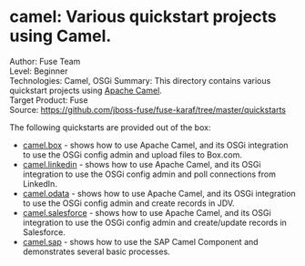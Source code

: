 <!--

     Copyright 2005-2017 Red Hat, Inc.

     Red Hat licenses this file to you under the Apache License, version
     2.0 (the "License"); you may not use this file except in compliance
     with the License.  You may obtain a copy of the License at

        http://www.apache.org/licenses/LICENSE-2.0

     Unless required by applicable law or agreed to in writing, software
     distributed under the License is distributed on an "AS IS" BASIS,
     WITHOUT WARRANTIES OR CONDITIONS OF ANY KIND, either express or
     implied.  See the License for the specific language governing
     permissions and limitations under the License.

-->
camel: Various quickstart projects using Camel.
======================================================
Author: Fuse Team  
Level: Beginner  
Technologies: Camel, OSGi 
Summary: This directory contains various quickstart projects using [Apache Camel](http://camel.apache.org).  
Target Product: Fuse  
Source: <https://github.com/jboss-fuse/fuse-karaf/tree/master/quickstarts>  

The following quickstarts are provided out of the box:

* [camel.box](camel-box) -  shows how to use Apache Camel, and its OSGi integration to use the OSGi config admin and upload files to Box.com.
* [camel.linkedin](camel-linkedin) - shows how to use Apache Camel, and its OSGi integration to use the OSGi config admin and poll connections from LinkedIn.
* [camel.odata](camel-odata) - shows how to use Apache Camel, and its OSGi integration to use the OSGi config admin and create records in JDV.
* [camel.salesforce](camel-salesforce) - shows how to use Apache Camel, and its OSGi integration to use the OSGi config admin and create/update records in Salesforce.
* [camel.sap](camel-sap) - shows how to use the SAP Camel Component and demonstrates several basic processes.


 
